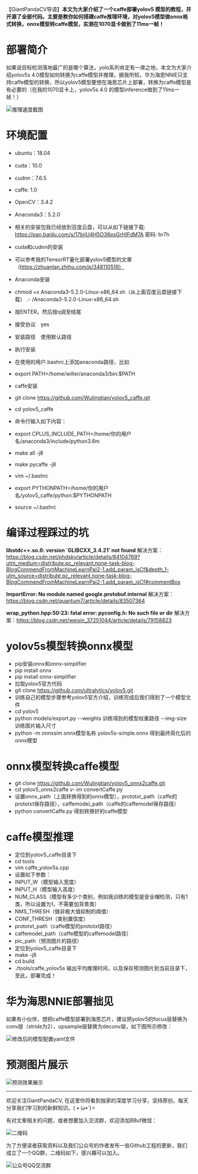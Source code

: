 【GiantPandaCV导语】**本文为大家介绍了一个caffe部署yolov5 模型的教程，并开源了全部代码。主要是教你如何搭建caffe推理环境，对yolov5模型做onnx格式转换，onnx模型转caffe模型，实测在1070显卡做到了11ms一帧！**


# 部署简介
如果说目标检测落地最广的是哪个算法，yolo系列肯定有一席之地，本文为大家介绍yolov5s 4.0模型如何转换为caffe模型并推理，据我所知，华为海思NNIE只支持caffe模型的转换，所以yolov5模型要想在海思芯片上部署，转换为caffe模型是有必要的（在我的1070显卡上，yolov5s 4.0 的模型inference做到了11ms一帧！）

![推理速度截图](https://img-blog.csdnimg.cn/20210302230601597.png?x-oss-process=image/watermark,type_ZmFuZ3poZW5naGVpdGk,shadow_10,text_aHR0cHM6Ly9ibG9nLmNzZG4ubmV0L2p1c3Rfc29ydA==,size_16,color_FFFFFF,t_70)

# 环境配置

- ubuntu：18.04
- cuda：10.0
- cudnn：7.6.5
- caffe: 1.0
- OpenCV：3.4.2
- Anaconda3：5.2.0
- 相关的安装包我已经放到百度云盘，可以从如下链接下载: https://pan.baidu.com/s/17bjiU4H5O36psGrHlFdM7A 密码: br7h 
- cuda和cudnn的安装
- 可以参考我的TensorRT量化部署yolov5模型的文章（https://zhuanlan.zhihu.com/p/348110519）
- Anaconda安装
- chmod +x Anaconda3-5.2.0-Linux-x86_64.sh（从上面百度云盘链接下载）
.- /Anaconda3-5.2.0-Linux-x86_64.sh

- 按ENTER，然后按q调至结尾
- 接受协议　yes
- 安装路径　使用默认路径
- 执行安装
- 在使用的用户.bashrc上添加anaconda路径，比如
- export PATH=/home/willer/anaconda3/bin:$PATH
- caffe安装
- git clone https://github.com/Wulingtian/yolov5_caffe.git
- cd yolov5_caffe
- 命令行输入如下内容：
- export CPLUS_INCLUDE_PATH=/home/你的用户名/anaconda3/include/python3.6m
- make all -j8
- make pycaffe -j8
- vim ~/.bashrc
- export PYTHONPATH=/home/你的用户名/yolov5_caffe/python:$PYTHONPATH
- source ~/.bashrc

# 编译过程踩过的坑

**libstdc++.so.6: version `GLIBCXX_3.4.21' not found**
解决方案：https://blog.csdn.net/phdsky/article/details/84104769?utm_medium=distribute.pc_relevant.none-task-blog-BlogCommendFromMachineLearnPai2-1.add_param_isCf&depth_1-utm_source=distribute.pc_relevant.none-task-blog-BlogCommendFromMachineLearnPai2-1.add_param_isCf#commentBox

**ImportError: No module named google.protobuf.internal**
解决方案：https://blog.csdn.net/quantum7/article/details/83507364

**wrap_python.hpp:50:23: fatal error: pyconfig.h: No such file or dir**
解决方案：https://blog.csdn.net/weixin_37251044/article/details/79158823

# yolov5s模型转换onnx模型

- pip安装onnx和onnx-simplifier
- pip install onnx
- pip install onnx-simplifier
- 拉取yolov5官方代码
- git clone https://github.com/ultralytics/yolov5.git
- 训练自己的模型步骤参考yolov5官方介绍，训练完成后我们得到了一个模型文件
- cd yolov5
- python models/export.py --weights 训练得到的模型权重路径 --img-size 训练图片输入尺寸
- python -m onnxsim onnx模型名称 yolov5s-simple.onnx 得到最终简化后的onnx模型

# onnx模型转换caffe模型

- git clone https://github.com/Wulingtian/yolov5_onnx2caffe.git
- cd yolov5_onnx2caffe
v- im convertCaffe.py 
- 设置onnx_path（上面转换得到的onnx模型），prototxt_path（caffe的prototxt保存路径），caffemodel_path（caffe的caffemodel保存路径）
- python convertCaffe.py 得到转换好的caffe模型

# caffe模型推理

- 定位到yolov5_caffe目录下
- cd tools
- vim caffe_yolov5s.cpp
- 设置如下参数：
- INPUT_W（模型输入宽度）
- INPUT_H（模型输入高度）
- NUM_CLASS（模型有多少个类别，例如我训练的模型是安全帽检测，只有1类，所以设置为1，不需要加背景类）
- NMS_THRESH（做非极大值抑制的阈值）
- CONF_THRESH（类别置信度）
- prototxt_path（caffe模型的prototxt路径）
- caffemodel_path（caffe模型的caffemodel路径）
- pic_path（预测图片的路径）
- 定位到yolov5_caffe目录下
- make -j8
- cd build
- ./tools/caffe_yolov5s 输出平均推理时间，以及保存预测图片到当前目录下，至此，部署完成！

# 华为海思NNIE部署拙见
如果有小伙伴，想把caffe模型部署到海思芯片，建议把yolov5的focus层替换为conv层（stride为2），upsample层替换为deconv层，如下图所示修改：

![修改后的模型配置yaml文件](https://img-blog.csdnimg.cn/20210303085124147.png?x-oss-process=image/watermark,type_ZmFuZ3poZW5naGVpdGk,shadow_10,text_aHR0cHM6Ly9ibG9nLmNzZG4ubmV0L2p1c3Rfc29ydA==,size_16,color_FFFFFF,t_70)

# 预测图片展示

![预测效果展示](https://img-blog.csdnimg.cn/20210303085243826.png?x-oss-process=image/watermark,type_ZmFuZ3poZW5naGVpdGk,shadow_10,text_aHR0cHM6Ly9ibG9nLmNzZG4ubmV0L2p1c3Rfc29ydA==,size_16,color_FFFFFF,t_70)

-----------------------------------------------------------------------------------------------
欢迎关注GiantPandaCV, 在这里你将看到独家的深度学习分享，坚持原创，每天分享我们学习到的新鲜知识。( • ̀ω•́ )✧

有对文章相关的问题，或者想要加入交流群，欢迎添加BBuf微信：

![二维码](https://img-blog.csdnimg.cn/20200110234905879.png?x-oss-process=image/watermark,type_ZmFuZ3poZW5naGVpdGk,shadow_10,text_aHR0cHM6Ly9ibG9nLmNzZG4ubmV0L2p1c3Rfc29ydA==,size_16,color_FFFFFF,t_70)

为了方便读者获取资料以及我们公众号的作者发布一些Github工程的更新，我们成立了一个QQ群，二维码如下，感兴趣可以加入。

![公众号QQ交流群](https://img-blog.csdnimg.cn/20200517190745584.png#pic_center)